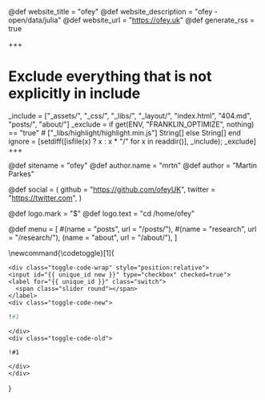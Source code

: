 <!-- RSS settings -->

@def website_title = "ofey"
@def website_description = "ofey - open/data/julia"
@def website_url = "https://ofey.uk"
@def generate_rss = true

+++
# Exclude everything that is not explicitly in include
_include = ["_assets/", "_css/", "_libs/", "_layout/", "index.html", "404.md", "posts/", "about/"]
_exclude = if get(ENV, "FRANKLIN_OPTIMIZE", nothing) == "true"
        # ["_libs/highlight/highlight.min.js"]
        String[]
    else
        String[]
    end
ignore = [setdiff([isfile(x) ? x : x * "/" for x in readdir()], _include); _exclude]
+++



<!-- Theme specific options -->
<!-- @def title = "Fredrik Ekre" -->
@def sitename = "ofey"
@def author.name = "mrtn"
@def author = "Martin Parkes"

<!-- Social icons -->
@def social = (
        github = "https://github.com/ofeyUK",
        twitter = "https://twitter.com",
    )

<!-- Logo -->
@def logo.mark = "\$"
@def logo.text = "cd /home/ofey"

<!-- Menu -->
@def menu = [
        #(name = "posts", url = "/posts/"),
        #(name = "research", url = "/research/"),
        (name = "about", url = "/about/"),
    ]


\newcommand{\codetoggle}[1]{
~~~
<div class="toggle-code-wrap" style="position:relative">
<input id="{{ unique_id new }}" type="checkbox" checked=true">
<label for="{{ unique_id }}" class="switch">
  <span class="slider round"></span>
</label>
<div class="toggle-code-new">
~~~
`````julia
!#1
`````
~~~
</div>
<div class="toggle-code-old">
~~~
`````julia-old
!#1
`````
~~~
</div>
</div>
~~~
}
